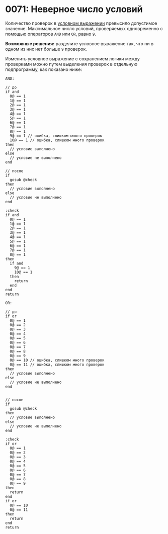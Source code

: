 # 0071: Неверное число условий

Количество проверок в [условном выражении](../../coding/conditions.md) превысило допустимое значение. Максимальное число условий, проверяемых одновременно с помощью операторов `AND` или `OR`, равно `9`.

**Возможные решения:** разделите условное выражение так, что ни в одном из них нет больше `9` проверок.

Изменить условное выражение с сохранением логики между проверками можно путем выделения проверок в отдельную подпрограмму, как показано ниже:

`AND:`

```text
// до
if and
  0@ == 1
  1@ == 1
  2@ == 1
  3@ == 1
  4@ == 1
  5@ == 1
  6@ == 1
  7@ == 1
  8@ == 1
  9@ == 1 // ошибка, слишком много проверок
  10@ == 1 // ошибка, слишком много проверок
then
  // условие выполнено
else
  // условие не выполнено
end

// после
if
  gosub @check
then
  // условие выполнено
else
  // условие не выполнено
end

:check
if and
  0@ == 1
  1@ == 1
  2@ == 1
  3@ == 1
  4@ == 1
  5@ == 1
  6@ == 1
  7@ == 1
  8@ == 1
then
  if and
    9@ == 1
    10@ == 1
  then
    return
  end
end
return
```

`OR:`

```text
// до
if or
  0@ == 1
  0@ == 2
  0@ == 3
  0@ == 4
  0@ == 5
  0@ == 6
  0@ == 7
  0@ == 8
  0@ == 9
  0@ == 10 // ошибка, слишком много проверок
  0@ == 11 // ошибка, слишком много проверок
then
  // условие выполнено
else
  // условие не выполнено
end


// после
if 
  gosub @check
then
  // условие выполнено
else
  // условие не выполнено
end

:check
if or
  0@ == 1
  0@ == 2
  0@ == 3
  0@ == 4
  0@ == 5
  0@ == 6
  0@ == 7
  0@ == 8
  0@ == 9
then
  return
end
if or
  0@ == 10
  0@ == 11
then
  return
end
return
```

